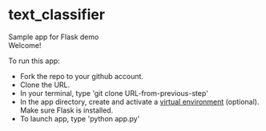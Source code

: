 # text_classifier
Sample app for Flask demo  
Welcome!  

To run this app:
* Fork the repo to your github account.
* Clone the URL.
* In your terminal, type 'git clone URL-from-previous-step'
* In the app directory, create and activate a [virtual environment](http://flask.pocoo.org/docs/0.11/installation/) (optional). Make sure Flask is installed.
* To launch app, type 'python app.py'
